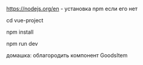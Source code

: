 https://nodejs.org/en - установка npm если его нет


cd vue-project

npm install

npm run dev


домашка: облагородить компонент GoodsItem
